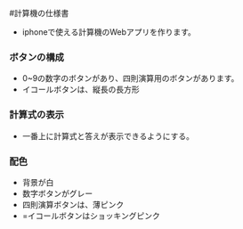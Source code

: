 #計算機の仕様書

- iphoneで使える計算機のWebアプリを作ります。

### ボタンの構成

- 0~9の数字のボタンがあり、四則演算用のボタンがあります。
- イコールボタンは、縦長の長方形

### 計算式の表示
- 一番上に計算式と答えが表示できるようにする。

### 配色
- 背景が白
- 数字ボタンがグレー
- 四則演算ボタンは、薄ピンク
- =イコールボタンはショッキングピンク
